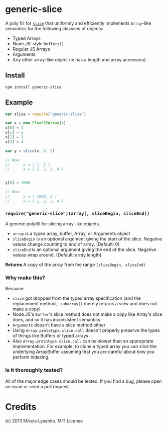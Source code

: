 generic-slice
=============
A poly fill for [`slice`](https://developer.mozilla.org/en-US/docs/JavaScript/Reference/Global_Objects/Array/slice) that uniformly and efficiently implements `Array`-like semantics for the following classses of objects:

* Typed Arrays
* Node.JS-style `Buffers()`
* Regular JS Arrays
* Arguments
* Any other array-like object (ie has a length and array accessors)

## Install

    npm install generic-slice
    
## Example

```javascript
var slice = require("generic-slice")

var x = new Float32Array(4)
x[0] = 1
x[1] = 2
x[2] = 3
x[3] = 4

var y = slice(x, 0, 2)

// Now:
//      y = [ 1, 2 ]
//      x = [ 1, 2, 3, 4 ]


y[0] = 1000

// Now:
//      y = [ 1000, 2 ]
//      x = [ 1, 2, 3, 4 ]
```

### `require("generic-slice")(array[, sliceBegin, sliceEnd])`
A generic polyfill for slicing array-like objects.

* `array` is a typed array, buffer, Array, or Arguments object
* `sliceBegin` is an optional argument giving the start of the slice. Negative values change counting to end of array.  (Default: 0)
* `sliceEnd` is an optional argument giving the end of the slice.  Negative values wrap around.  (Default: array.length)

**Returns** A copy of the array from the range `[sliceBegin, sliceEnd)`

### Why make this?
Because:

* `slice` got dropped from the typed array specification (and the replacement method, `.subarray()` merely returns a view and does not make a copy)
* Node.JS's `Buffer`'s slice method does not make a copy like Array's slice does, and so it has inconsistent semantics.
* `Arguments` doesn't have a slice method either
* Using `Array.prototype.slice.call` doesn't properly preserve the types of things like Buffers or typed arrays
* Also `Array.prototype.slice.call` can be slower than an appropriate implementation.  For example, to clone a typed array you can slice the underlying ArrayBuffer assuming that you are careful about how you perform indexing.

### Is it thoroughly tested?

All of the major edge cases should be tested.  If you find a bug, please open an issue or send a pull request.

# Credits
(c) 2013 Mikola Lysenko. MIT License
